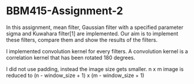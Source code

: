 # BBM415-Assignment-2
In this assignment, mean filter, Gaussian filter with a specified parameter sigma and Kuwahara filter[1] are implemented. Our aim is to implement these filters, compare them and show the results of the filters.

I implemented convolution kernel for every filters. A convolution kernel is a correlation kernel that has been rotated 180 degrees.

I did not use padding, instead the image size gets smaller. n x m image is reduced to (n - window_size + 1) x (m - window_size + 1)
